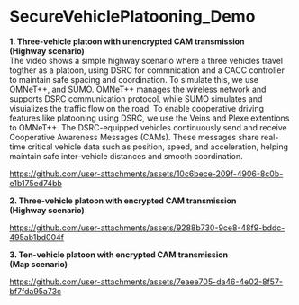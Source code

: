 # SecureVehiclePlatooning_Demo
<b> 1. Three-vehicle platoon with unencrypted CAM transmission <br> (Highway scenario) </b> <br>
The video shows a simple highway scenario where a three vehicles travel togther as a platoon, using DSRC for commnication and a CACC controller to maintain safe spacing and coordination. To simulate this, we use OMNeT++, and SUMO. OMNeT++ manages the wireless network and supports DSRC communication protocol, while SUMO simulates and visuializes the traffic flow on the road. To enable cooperative driving features like platooning using DSRC, we use the Veins and Plexe extentions to OMNeT++. The DSRC-equipped vehicles continuously send and receive  Cooperative Awareness Messages (CAMs). These messages share real-time critical vehicle data such as position, speed, and acceleration, helping maintain safe inter-vehicle distances and smooth coordination. 

https://github.com/user-attachments/assets/10c6bece-209f-4906-8c0b-e1b175ed74bb

<b> 2. Three-vehicle platoon with encrypted CAM transmission <br> (Highway scenario)</b>

https://github.com/user-attachments/assets/9288b730-9ce8-48f9-bddc-495ab1bd004f

<b> 3. Ten-vehicle platoon with encrypted CAM transmission <br> (Map scenario)</b>

https://github.com/user-attachments/assets/7eaee705-da46-4e02-8f57-bf7fda95a73c



